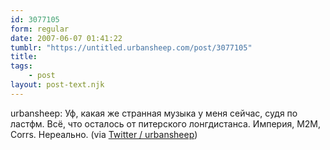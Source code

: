 ```yaml
---
id: 3077105
form: regular
date: 2007-06-07 01:41:22
tumblr: "https://untitled.urbansheep.com/post/3077105"
title:
tags:
    - post
layout: post-text.njk
---
```


<p>urbansheep: Уф, какая же странная музыка у меня сейчас, судя по ластфм. Всё, что осталось от питерского лонгдистанса. Империя, М2М, Corrs. Нереально. (via <a href="http://twitter.com/urbansheep/statuses/93861822">Twitter / urbansheep</a>)</p>

